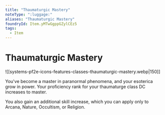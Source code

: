 ```yaml
---
title: "Thaumaturgic Mastery"
noteType: ":luggage:"
aliases: "Thaumaturgic Mastery"
foundryId: Item.yMTwGgppGZylCEz5
tags:
  - Item
---
```


# Thaumaturgic Mastery
![[systems-pf2e-icons-features-classes-thaumaturgic-mastery.webp|150]]

You've become a master in paranormal phenomena, and your esoterica grow in power. Your proficiency rank for your thaumaturge class DC increases to master.

You also gain an additional skill increase, which you can apply only to Arcana, Nature, Occultism, or Religion.

